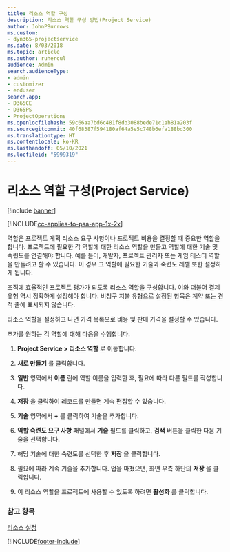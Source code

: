 ```yaml
---
title: 리소스 역할 구성
description: 리소스 역할 구성 방법(Project Service)
author: JohnPBurrows
ms.custom:
- dyn365-projectservice
ms.date: 8/03/2018
ms.topic: article
ms.author: ruhercul
audience: Admin
search.audienceType:
- admin
- customizer
- enduser
search.app:
- D365CE
- D365PS
- ProjectOperations
ms.openlocfilehash: 59c66aa7bd6c481f8db3088bede71c1ab81a203f
ms.sourcegitcommit: 40f68387f594180af64a5e5c748b6efa188bd300
ms.translationtype: HT
ms.contentlocale: ko-KR
ms.lasthandoff: 05/10/2021
ms.locfileid: "5999319"
---
```

# <a name="configure-resource-roles-project-service"></a>리소스 역할 구성(Project Service)

[!include [banner](../includes/psa-now-project-operations.md)]

[!INCLUDE[cc-applies-to-psa-app-1x-2x](../includes/cc-applies-to-psa-app-1x-2x.md)]

역할은 프로젝트 계획 리소스 요구 사항이나 프로젝트 비용을 결정할 때 중요한 역할을 합니다. 프로젝트에 필요한 각 역할에 대한 리소스 역할을 만들고 역할에 대한 기술 및 숙련도를 연결해야 합니다. 예를 들어, 개발자, 프로젝트 관리자 또는 게임 테스터 역할을 만들려고 할 수 있습니다. 이 경우 그 역할에 필요한 기술과 숙련도 레벨 또한 설정하게 됩니다.  
  
 조직에 효율적인 프로젝트 평가가 되도록 리소스 역할을 구성합니다.  이와 더불어 결제 유형 역시 정확하게 설정해야 합니다. 비청구 지불 유형으로 설정된 항목은 계약 또는 견적 줄에 표시되지 않습니다.  
  
 리소스 역할을 설정하고 나면 가격 목록으로 비용 및 판매 가격을 설정할 수 있습니다.  
  
 추가를 원하는 각 역할에 대해 다음을 수행합니다.  
  
1.  **Project Service > 리소스 역할** 로 이동합니다.  
  
2.  **새로 만들기** 를 클릭합니다.  
  
3.  **일반** 영역에서 **이름** 란에 역할 이름을 입력한 후, 필요에 따라 다른 필드를 작성합니다.  
  
4.  **저장** 을 클릭하여 레코드를 만들면 계속 편집할 수 있습니다.  
  
5.  **기술** 영역에서 **+** 를 클릭하여 기술을 추가합니다.  
  
6.  **역할 숙련도 요구 사항** 패널에서 **기술** 필드를 클릭하고, **검색** 버튼을 클릭한 다음 기술을 선택합니다.  
  
7.  해당 기술에 대한 숙련도를 선택한 후 **저장** 을 클릭합니다.  
  
8.  필요에 따라 계속 기술을 추가합니다. 업을 마쳤으면, 화면 우측 하단의 **저장** 을 클릭합니다.  
  
9. 이 리소스 역할을 프로젝트에 사용할 수 있도록 하려면 **활성화** 를 클릭합니다.  
  
### <a name="see-also"></a>참고 항목  
 [리소스 설정](../psa/set-up-resources.md)


[!INCLUDE[footer-include](../includes/footer-banner.md)]